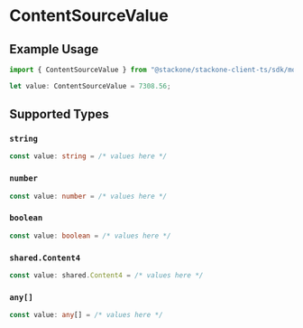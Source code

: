 # ContentSourceValue

## Example Usage

```typescript
import { ContentSourceValue } from "@stackone/stackone-client-ts/sdk/models/shared";

let value: ContentSourceValue = 7308.56;
```

## Supported Types

### `string`

```typescript
const value: string = /* values here */
```

### `number`

```typescript
const value: number = /* values here */
```

### `boolean`

```typescript
const value: boolean = /* values here */
```

### `shared.Content4`

```typescript
const value: shared.Content4 = /* values here */
```

### `any[]`

```typescript
const value: any[] = /* values here */
```

